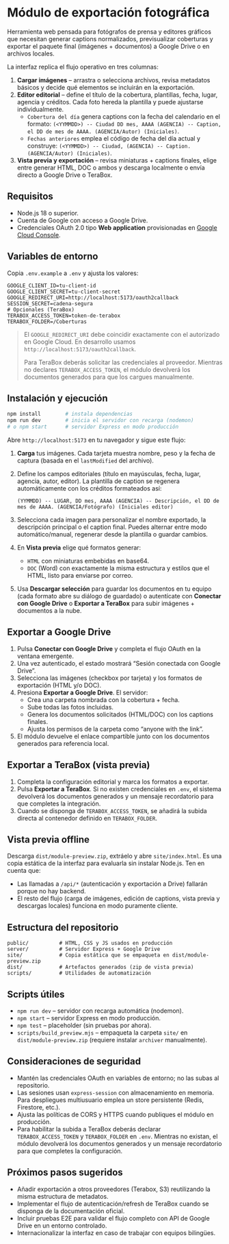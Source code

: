 # Módulo de exportación fotográfica

Herramienta web pensada para fotógrafos de prensa y editores gráficos que necesitan generar captions normalizados, previsualizar coberturas y exportar el paquete final (imágenes + documentos) a Google Drive o en archivos locales.

La interfaz replica el flujo operativo en tres columnas:

1. **Cargar imágenes** – arrastra o selecciona archivos, revisa metadatos básicos y decide qué elementos se incluirán en la exportación.
2. **Editor editorial** – define el título de la cobertura, plantillas, fecha, lugar, agencia y créditos. Cada foto hereda la plantilla y puede ajustarse individualmente.
   - `Cobertura del día` genera captions con la fecha del calendario en el formato: `(<YYMMDD>) -- Ciudad DD mes, AAAA (AGENCIA) -- Caption, el DD de mes de AAAA. (AGENCIA/Autor) (Iniciales)`.
   - `Fechas anteriores` emplea el código de fecha del día actual y construye: `(<YYMMDD>) -- Ciudad, (AGENCIA) -- Caption. (AGENCIA/Autor) (Iniciales)`.
3. **Vista previa y exportación** – revisa miniaturas + captions finales, elige entre generar HTML, DOC o ambos y descarga localmente o envía directo a Google Drive o TeraBox.

## Requisitos

- Node.js 18 o superior.
- Cuenta de Google con acceso a Google Drive.
- Credenciales OAuth 2.0 tipo **Web application** provisionadas en [Google Cloud Console](https://console.cloud.google.com/).

## Variables de entorno

Copia `.env.example` a `.env` y ajusta los valores:

```env
GOOGLE_CLIENT_ID=tu-client-id
GOOGLE_CLIENT_SECRET=tu-client-secret
GOOGLE_REDIRECT_URI=http://localhost:5173/oauth2callback
SESSION_SECRET=cadena-segura
# Opcionales (TeraBox)
TERABOX_ACCESS_TOKEN=token-de-terabox
TERABOX_FOLDER=/Coberturas
```

> El `GOOGLE_REDIRECT_URI` debe coincidir exactamente con el autorizado en Google Cloud. En desarrollo usamos `http://localhost:5173/oauth2callback`.
>
> Para TeraBox deberás solicitar las credenciales al proveedor. Mientras no declares `TERABOX_ACCESS_TOKEN`, el módulo devolverá los documentos generados para que los cargues manualmente.

## Instalación y ejecución

```bash
npm install        # instala dependencias
npm run dev        # inicia el servidor con recarga (nodemon)
# o npm start      # servidor Express en modo producción
```

Abre `http://localhost:5173` en tu navegador y sigue este flujo:

1. **Carga** tus imágenes. Cada tarjeta muestra nombre, peso y la fecha de captura (basada en el `lastModified` del archivo).
2. Define los campos editoriales (título en mayúsculas, fecha, lugar, agencia, autor, editor). La plantilla de caption se regenera automáticamente con los créditos formateados así:

   ```
   (YYMMDD) -- LUGAR, DD mes, AAAA (AGENCIA) -- Descripción, el DD de mes de AAAA. (AGENCIA/Fotógrafo) (Iniciales editor)
   ```

3. Selecciona cada imagen para personalizar el nombre exportado, la descripción principal o el caption final. Puedes alternar entre modo automático/manual, regenerar desde la plantilla o guardar cambios.
4. En **Vista previa** elige qué formatos generar:
   - `HTML` con miniaturas embebidas en base64.
   - `DOC` (Word) con exactamente la misma estructura y estilos que el HTML, listo para enviarse por correo.
5. Usa **Descargar selección** para guardar los documentos en tu equipo (cada formato abre su diálogo de guardado) o autentícate con **Conectar con Google Drive** o **Exportar a TeraBox** para subir imágenes + documentos a la nube.

## Exportar a Google Drive

1. Pulsa **Conectar con Google Drive** y completa el flujo OAuth en la ventana emergente.
2. Una vez autenticado, el estado mostrará “Sesión conectada con Google Drive”.
3. Selecciona las imágenes (checkbox por tarjeta) y los formatos de exportación (HTML y/o DOC).
4. Presiona **Exportar a Google Drive**. El servidor:
   - Crea una carpeta nombrada con la cobertura + fecha.
   - Sube todas las fotos incluidas.
   - Genera los documentos solicitados (HTML/DOC) con los captions finales.
   - Ajusta los permisos de la carpeta como “anyone with the link”.
5. El módulo devuelve el enlace compartible junto con los documentos generados para referencia local.

## Exportar a TeraBox (vista previa)

1. Completa la configuración editorial y marca los formatos a exportar.
2. Pulsa **Exportar a TeraBox**. Si no existen credenciales en `.env`, el sistema devolverá los documentos generados y un mensaje recordatorio para que completes la integración.
3. Cuando se disponga de `TERABOX_ACCESS_TOKEN`, se añadirá la subida directa al contenedor definido en `TERABOX_FOLDER`.

## Vista previa offline

Descarga `dist/module-preview.zip`, extráelo y abre `site/index.html`. Es una copia estática de la interfaz para evaluarla sin instalar Node.js. Ten en cuenta que:

- Las llamadas a `/api/*` (autenticación y exportación a Drive) fallarán porque no hay backend.
- El resto del flujo (carga de imágenes, edición de captions, vista previa y descargas locales) funciona en modo puramente cliente.

## Estructura del repositorio

```
public/          # HTML, CSS y JS usados en producción
server/          # Servidor Express + Google Drive
site/            # Copia estática que se empaqueta en dist/module-preview.zip
dist/            # Artefactos generados (zip de vista previa)
scripts/         # Utilidades de automatización
```

## Scripts útiles

- `npm run dev` – servidor con recarga automática (nodemon).
- `npm start` – servidor Express en modo producción.
- `npm test` – placeholder (sin pruebas por ahora).
- `scripts/build_preview.mjs` – empaqueta la carpeta `site/` en `dist/module-preview.zip` (requiere instalar `archiver` manualmente).

## Consideraciones de seguridad

- Mantén las credenciales OAuth en variables de entorno; no las subas al repositorio.
- Las sesiones usan `express-session` con almacenamiento en memoria. Para despliegues multiusuario emplea un store persistente (Redis, Firestore, etc.).
- Ajusta las políticas de CORS y HTTPS cuando publiques el módulo en producción.
- Para habilitar la subida a TeraBox deberás declarar `TERABOX_ACCESS_TOKEN` y `TERABOX_FOLDER` en `.env`. Mientras no existan, el módulo devolverá los documentos generados y un mensaje recordatorio para que completes la configuración.

## Próximos pasos sugeridos

- Añadir exportación a otros proveedores (Terabox, S3) reutilizando la misma estructura de metadatos.
- Implementar el flujo de autenticación/refresh de TeraBox cuando se disponga de la documentación oficial.
- Incluir pruebas E2E para validar el flujo completo con API de Google Drive en un entorno controlado.
- Internacionalizar la interfaz en caso de trabajar con equipos bilingües.
